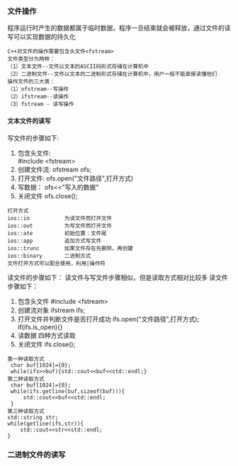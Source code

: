 ### 文件操作
程序运行时产生的数据都属于临时数据，程序一旦结束就会被释放，通过文件的读写可以实现数据的持久化
```
C++对文件的操作需要包含头文件<fstream>
文件类型分为两种：
（1）文本文件--文件以文本的ASCII码形式存储在计算机中
（2）二进制文件--文件以文本的二进制形式存储在计算机中，用户一般不能直接读懂他们
操作文件的三大类：
（1）ofstream--写操作
（2）ifstream--读操作
（3）fstream - 读写操作
```
#### 文本文件的读写
写文件的步骤如下:
1. 包含头文件:  
   #include &lt;fstream&gt;
2. 创建文件流:
ofstream ofs;
3. 打开文件:
   ofs.open("文件路径",打开方式)
4. 写数据：
   ofs<<"写入的数据"
5. 关闭文件
   ofs.close();
```
打开方式
ios::in           为读文件而打开文件
ios::out          为写文件而打开文件
ios::ate          初始位置：文件尾
ios::app          追加方式写文件
ios::trunc        如果文件存在先删除，再创建
ios::binary       二进制方式
文件打开方式可以配合使用，利用|操作符
```
读文件的步骤如下：
读文件与写文件步骤相似，但是读取方式相对比较多
读文件步骤如下：
1. 包含头文件
   #include &lt;fstream&gt;
2. 创建流对象
   ifstream ifs;
3. 打开文件并判断文件是否打开成功
   ifs.open("文件路径",打开方式);
   if(ifs.is_open){}
4. 读数据
   四种方式读取
5. 关闭文件
   ifs.close();
```
第一种读取方式
 char buf[1024]={0};
 while(ifs>>buf){std::cout<<buf<<std::endl;}
第二种读取方式
 char buf[1024]={0};
 while(ifs.getline(buf,sizeof(buf))){
     std::cout<<buf<<std::endl;
 }
第三种读取方式
std::string str;
while(getline(ifs,str)){
    std::cout<<str<<std::endl;
}
```
### 二进制文件的读写